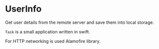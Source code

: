# UserInfo
Get user details from the remote server and save them into local storage.

`Task` is a small application written in swift.

For HTTP networking is used Alamofire library.
